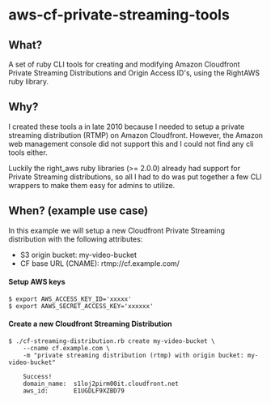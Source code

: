 aws-cf-private-streaming-tools
==============================

What?
-----------
A set of ruby CLI tools for creating and modifying Amazon Cloudfront 
Private Streaming Distributions and Origin Access ID's, using the
RightAWS ruby library.

Why?
----
I created these tools a in late 2010 because I needed to setup a 
private streaming distribution (RTMP) on Amazon Cloudfront.  However,
the Amazon web management console did not support this and I could
not find any cli tools either.

Luckily the right_aws ruby libraries (>= 2.0.0) already had support 
for Private Streaming distributions, so all I had to do was put together
a few CLI wrappers to make them easy for admins to utilize.

When? (example use case)
-------
In this example we will setup a new Cloudfront Private Streaming distribution
with the following attributes:

* S3 origin bucket:    my-video-bucket
* CF base URL (CNAME): rtmp://cf.example.com/

#### Setup AWS keys ####
    $ export AWS_ACCESS_KEY_ID='xxxxx'
	$ export AAWS_SECRET_ACCESS_KEY='xxxxxx'

#### Create a new Cloudfront Streaming Distribution ####
	$ ./cf-streaming-distribution.rb create my-video-bucket \
   		--cname cf.example.com \
 		-m "private streaming distribution (rtmp) with origin bucket: my-video-bucket"

 		Success!
		domain_name:  s1loj2pirm00it.cloudfront.net
		aws_id:       E1UGDLF9XZBD79

